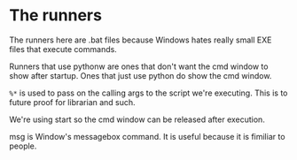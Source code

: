 # The runners

The runners here are .bat files because Windows hates really small EXE files
that execute commands.

Runners that use pythonw are ones that don't want the cmd window to show after
startup.
Ones that just use python do show the cmd window.

`%*` is used to pass on the calling args to the script we're executing.
This is to future proof for librarian and such.

We're using start so the cmd window can be released after execution.

msg is Window's messagebox command. It is useful because it is fimiliar to
people.
